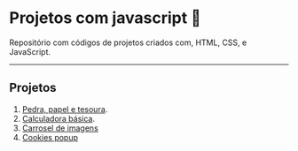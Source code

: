 # Projetos com javascript :rocket:
Repositório com códigos de projetos criados com, HTML, CSS, e JavaScript.

---

## Projetos

1. [Pedra, papel e tesoura](https://github.com/SkyG0D/projetos-js/tree/master/rock-paper-scissor).
2. [Calculadora básica](https://github.com/SkyG0D/projetos-js/tree/master/calculadora).
3. [Carrosel de imagens](https://github.com/SkyG0D/projetos-js/tree/master/carousel)
4. [Cookies popup](https://github.com/SkyG0D/projetos-js/tree/master/cookies-popup)
